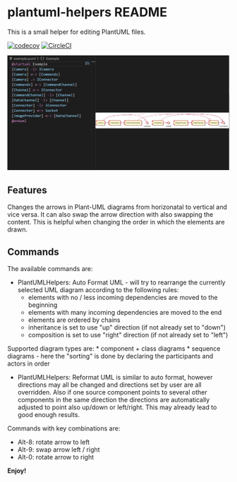 # plantuml-helpers README

This is a small helper for editing PlantUML files.

[![codecov](https://codecov.io/gh/michael72/plantuml-helpers/branch/master/graph/badge.svg)](https://codecov.io/gh/michael72/plantuml-helpers)
[![CircleCI](https://circleci.com/gh/michael72/plantuml-helpers.svg?style=svg)](https://circleci.com/gh/michael72/plantuml-helpers)

![Sample](doc/puml-helpers.gif)

## Features

Changes the arrows in Plant-UML diagrams from horizonatal to vertical and vice versa. It can also swap the arrow direction with also swapping the content. This is helpful when changing the order in which the elements are drawn.

## Commands

The available commands are:

* PlantUMLHelpers: Auto Format UML - will try to rearrange the currently selected UML diagram according to the following rules:
    * elements with no / less incoming dependencies are moved to the beginning
    * elements with many incoming dependencies are moved to the end
    * elements are ordered by chains
    * inheritance is set to use "up" direction (if not already set to "down")
    * composition is set to use "right" direction (if not already set to "left") 

Supported diagram types are:
    * component + class diagrams
    * sequence diagrams - here the "sorting" is done by declaring the participants and actors in order

* PlantUMLHelpers: Reformat UML is similar to auto format, however directions may all be changed and directions set by user are all overridden. Also if one source component points to several other components in the same direction the directions are automatically adjusted to point also up/down or left/right. This may already lead to good enough results.

Commands with key combinations are:

* Alt-8: rotate arrow to left
* Alt-9: swap arrow left / right
* Alt-0: rotate arrow to right


**Enjoy!**
